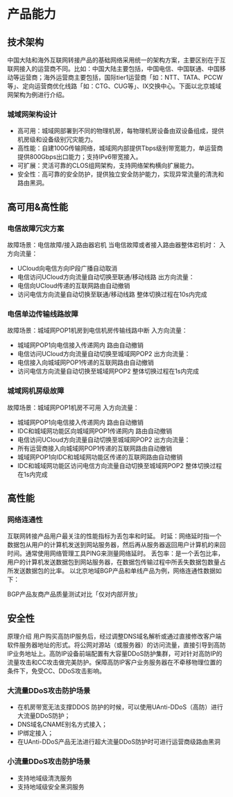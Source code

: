 # 产品能力

## 技术架构
中国大陆和海外互联网转接产品的基础网络采用统一的架构方案，主要区别在于互联网接入的运营商不同。比如：中国大陆主要包括，中国电信、中国联通、中国移动等运营商；海外运营商主要包括，国际tier1运营商「如：NTT、TATA、PCCW等」、定向运营商优化线路「如：CTG、CUG等」、IX交换中心。下面以北京城域网架构为例进行介绍。

### 城域网架构设计
- 高可用：城域网部署到不同的物理机房，每物理机房设备由双设备组成，提供机房级和设备级别冗灾能力。
- 高性能：自建100G传输网络，城域网内部提供Tbps级别带宽能力，单运营商提供800Gbps出口能力；支持IPv6带宽接入。
- 可扩展：灵活可靠的CLOS组网架构，支持网络架构横向扩展能力。
- 安全性：高可靠的安全防护，提供独立安全防护能力，实现异常流量的清洗和路由黑洞。

## 高可用&高性能
### 电信故障冗灾方案
故障场景：电信故障/接入路由器宕机
当电信故障或者接入路由器整体宕机时：
入方向流量：
- UCloud向电信方向IP段广播自动取消
- 电信访问UCloud方向流量自动切换至联通/移动线路
出方向流量：
- 电信向UCloud传递的互联网路由自动撤销
- 访问电信方向流量自动切换至联通/移动线路
整体切换过程在10s内完成

### 电信单边传输线路故障
故障场景：城域网POP1机房到电信机房传输线路中断
入方向流量：
- 城域网POP1向电信接入传递网内 路由自动撤销
- 电信访问UCloud方向流量自动切换至城域网POP2
出方向流量：
- 电信接入向城域网POP1传递的互联网路由自动撤销
- 访问电信方向流量自动切换至城域网POP2
整体切换过程在1s内完成

### 城域网机房级故障

故障场景：城域网POP1机房不可用
入方向流量：
- 城域网POP1向电信接入传递网内 路由自动撤销
- IDC和城域网功能区向城域网POP1传递网内 路由自动撤销
- 电信访问UCloud方向流量自动切换至城域网POP2
出方向流量：
- 所有运营商接入向城域网POP1传递的互联网路由自动撤销
- 城域网POP1向IDC和城域网功能区传递的互联网路由自动撤销
- IDC和城域网功能区访问电信方向流量自动切换至城域网POP2
整体切换过程在1s内完成

## 高性能
### 网络连通性
互联网转接产品用户最关注的性能指标为丢包率和时延。
时延：网络延时指一个数据包从用户的计算机发送到网站服务器，然后再从服务器返回用户计算机的来回时间。通常使用网络管理工具PING来测量网络延时。
丢包率：是一个丢包比率，用户的计算机发送数据包到网站服务器，在数据包传输过程中所丢失数据包数量占所发送数据包的比率。
以北京地域BGP产品和单线产品为例，网络连通性数据如下：

BGP产品友商产品质量测试对比「仅对内部开放」

 
## 安全性
原理介绍
用户购买高防IP服务后，经过调整DNS域名解析或通过直接修改客户端软件服务器地址的形式。将公网对源站（或服务器）的访问流量，直接引导到高防IP业务地址上。高防IP设备前端配置有大容量DDoS防护集群，可对针对高防IP的流量攻击和CC攻击做完美防护。保障高防IP客户业务服务器在不牵移物理位置的条件下，免受CC、DDoS攻击影响。
### 大流量DDoS攻击防护场景
- 在机房带宽无法支撑DDOS 防护的时候，可以使用UAnti-DDoS（高防）进行大流量DDoS防护；
- DNS域名CNAME别名方式接入；
- IP绑定接入；
- 在UAnti-DDoS产品无法进行超大流量DDoS防护时可进行运营商级路由黑洞

### 小流量DDoS攻击防护场景
- 支持地域级清洗服务
- 支持地域级安全黑洞服务
